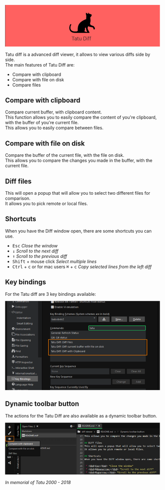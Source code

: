 ![header](git/header-tatu.jpg)

Tatu diff is a advanced diff viewer, it allows to view various diffs side by side.  
The main features of Tatu Diff are:

 * Compare with clipboard
 * Compare with file on disk
 * Compare files
 
## Compare with clipboard
Compare current buffer, with clipboard content.  
This function allows you to easily compare the content of you're clipboard, with the buffer of you're current file.  
This allows you to easily compare between files.

## Compare with file on disk
Compare the buffer of the current file, with the file on disk.  
This allows you to compare the changes you made in the buffer, with the current file.

## Diff files
This will open a popup that will allow you to select two different files for comparison.  
It allows you to pick remote or local files.

## Shortcuts
When you have the Diff window open, there are some shortcuts you can use.

 * <kbd>Esc</kbd> *Close the window* 
 * <kbd>&downarrow;</kbd> *Scroll to the next diff*  
 * <kbd>&uparrow;</kbd> *Scroll to the previous diff*
 * <kbd>Shift</kbd> + mouse click *Select multiple lines*
 * <kbd>Ctrl</kbd> + <kbd>c</kbd> or for mac users <kbd>&#8984;</kbd> + <kbd>c</kbd> *Copy selected lines from the left diff*


## Key bindings
For the Tatu diff are 3 key bindings available:

![key bindings](git/key-bindings.png)

## Dynamic toolbar button
The actions for the Tatu Diff are also available as a dynamic toolbar button.

![Dynamic toolbar button](git/dynamic-button.png)


*In memorial of Tatu 2000 - 2018*